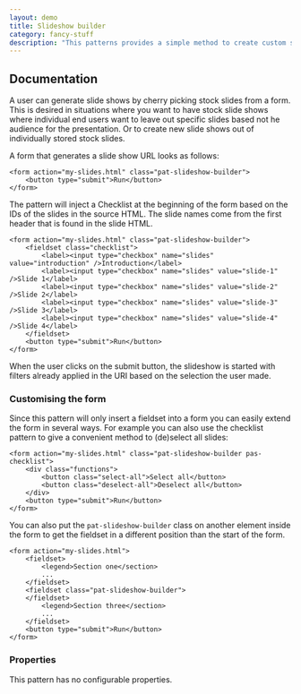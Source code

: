 ```yaml
---
layout: demo
title: Slideshow builder
category: fancy-stuff
description: "This patterns provides a simple method to create custom slideshows."
---
```


## Documentation

A user can generate slide shows by cherry picking stock slides from a form. This is desired in situations where you want to have stock slide shows where individual end users want to leave out specific slides based not he audience for the presentation. Or to create new slide shows out of individually stored stock slides. 

A form that generates a slide show URL looks as follows:

    <form action="my-slides.html" class="pat-slideshow-builder">
        <button type="submit">Run</button>
    </form>

The pattern will inject a Checklist at the beginning of the form based on the IDs of the slides in the source HTML. The slide names come from the first header that is found in the slide HTML.

    <form action="my-slides.html" class="pat-slideshow-builder">
        <fieldset class="checklist">
            <label><input type="checkbox" name="slides" value="introduction" />Introduction</label>
            <label><input type="checkbox" name="slides" value="slide-1" />Slide 1</label>
            <label><input type="checkbox" name="slides" value="slide-2" />Slide 2</label>
            <label><input type="checkbox" name="slides" value="slide-3" />Slide 3</label>
            <label><input type="checkbox" name="slides" value="slide-4" />Slide 4</label>
        </fieldset>
        <button type="submit">Run</button>
    </form>
    
When the user clicks on the submit button, the slideshow is started with filters already applied in the URI based on the selection the user made.

### Customising the form

Since this pattern will only insert a fieldset into a form you can easily extend the form in several ways. For example you can also use the checklist pattern to give a convenient method to (de)select all slides:

    <form action="my-slides.html" class="pat-slideshow-builder pas-checklist">
        <div class="functions">
            <button class="select-all">Select all</button>
            <button class="deselect-all">Deselect all</button>
        </div>
        <button type="submit">Run</button>
    </form>

You can also put the `pat-slideshow-builder` class on another element inside the form to get the fieldset in a different position than the start of the form.

    <form action="my-slides.html">
        <fieldset>
            <legend>Section one</section>
            ...
        </fieldset>
        <fieldset class="pat-slideshow-builder">
        </fieldset>
            <legend>Section three</section>
            ...
        </fieldset>
        <button type="submit">Run</button>
    </form>

### Properties

This pattern has no configurable properties.

